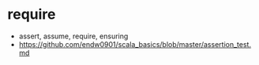 # require
- assert, assume, require, ensuring
- https://github.com/endw0901/scala_basics/blob/master/assertion_test.md
